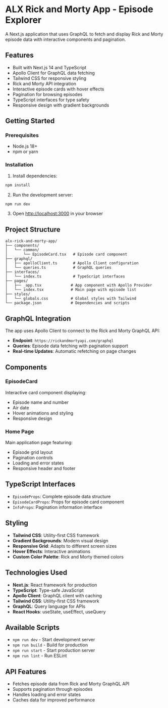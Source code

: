 # ALX Rick and Morty App - Episode Explorer

A Next.js application that uses GraphQL to fetch and display Rick and Morty episode data with interactive components and pagination.

## Features

- Built with Next.js 14 and TypeScript
- Apollo Client for GraphQL data fetching
- Tailwind CSS for responsive styling
- Rick and Morty API integration
- Interactive episode cards with hover effects
- Pagination for browsing episodes
- TypeScript interfaces for type safety
- Responsive design with gradient backgrounds

## Getting Started

### Prerequisites

- Node.js 18+ 
- npm or yarn

### Installation

1. Install dependencies:
```bash
npm install
```

2. Run the development server:
```bash
npm run dev
```

3. Open [http://localhost:3000](http://localhost:3000) in your browser

## Project Structure

```
alx-rick-and-morty-app/
├── components/
│   └── common/
│       └── EpisodeCard.tsx   # Episode card component
├── graphql/
│   ├── apolloClient.ts       # Apollo Client configuration
│   └── queries.ts            # GraphQL queries
├── interfaces/
│   └── index.ts              # TypeScript interfaces
├── pages/
│   ├── _app.tsx             # App component with Apollo Provider
│   └── index.tsx            # Main page with episode list
├── styles/
│   └── globals.css          # Global styles with Tailwind
└── package.json             # Dependencies and scripts
```

## GraphQL Integration

The app uses Apollo Client to connect to the Rick and Morty GraphQL API:
- **Endpoint**: `https://rickandmortyapi.com/graphql`
- **Queries**: Episode data fetching with pagination support
- **Real-time Updates**: Automatic refetching on page changes

## Components

### EpisodeCard
Interactive card component displaying:
- Episode name and number
- Air date
- Hover animations and styling
- Responsive design

### Home Page
Main application page featuring:
- Episode grid layout
- Pagination controls
- Loading and error states
- Responsive header and footer

## TypeScript Interfaces

- `EpisodeProps`: Complete episode data structure
- `EpisodeCardProps`: Props for episode card component
- `InfoProps`: Pagination information interface

## Styling

- **Tailwind CSS**: Utility-first CSS framework
- **Gradient Backgrounds**: Modern visual design
- **Responsive Grid**: Adapts to different screen sizes
- **Hover Effects**: Interactive animations
- **Custom Color Palette**: Rick and Morty themed colors

## Technologies Used

- **Next.js**: React framework for production
- **TypeScript**: Type-safe JavaScript
- **Apollo Client**: GraphQL client with caching
- **Tailwind CSS**: Utility-first CSS framework
- **GraphQL**: Query language for APIs
- **React Hooks**: useState, useEffect, useQuery

## Available Scripts

- `npm run dev` - Start development server
- `npm run build` - Build for production
- `npm run start` - Start production server
- `npm run lint` - Run ESLint

## API Features

- Fetches episode data from Rick and Morty GraphQL API
- Supports pagination through episodes
- Handles loading and error states
- Caches data for improved performance
